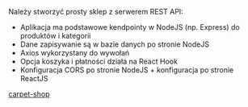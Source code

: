 Należy stworzyć prosty sklep z serwerem REST API:

* Aplikacja ma podstawowe kendpointy w NodeJS (np. Express) do produktów i kategorii
* Dane zapisywanie są w bazie danych po stronie NodeJS
* Axios wykorzystany do wywołań
* Opcja koszyka i płatności działa na React Hook
* Konfiguracja CORS po stronie NodeJS + konfiguracja po stronie ReactJS

[carpet-shop](https://github.com/PiotrStoklosa/carpet-shop)